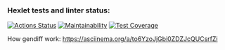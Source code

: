 ### Hexlet tests and linter status:
[![Actions Status](https://github.com/kreker783/python-project-50/workflows/hexlet-check/badge.svg)](https://github.com/kreker783/python-project-50/actions)
[![Maintainability](https://api.codeclimate.com/v1/badges/40bc21d5e0f21dbf7a2a/maintainability)](https://codeclimate.com/github/kreker783/python-project-50/maintainability)
[![Test Coverage](https://api.codeclimate.com/v1/badges/40bc21d5e0f21dbf7a2a/test_coverage)](https://codeclimate.com/github/kreker783/python-project-50/test_coverage)


How gendiff work: https://asciinema.org/a/to6YzoJjGbi0ZDZJcQUCsrfZi
